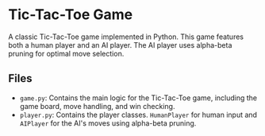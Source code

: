 # Tic-Tac-Toe Game

A classic Tic-Tac-Toe game implemented in Python. This game features both a human player and an AI player. The AI player uses alpha-beta pruning for optimal move selection.

## Files

- `game.py`: Contains the main logic for the Tic-Tac-Toe game, including the game board, move handling, and win checking.
- `player.py`: Contains the player classes. `HumanPlayer` for human input and `AIPlayer` for the AI's moves using alpha-beta pruning.
